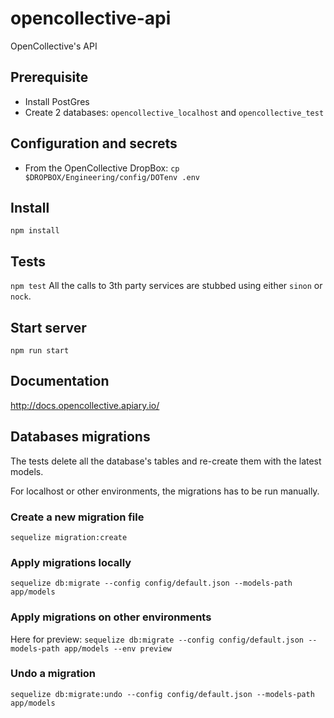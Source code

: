 # opencollective-api
OpenCollective's API

## Prerequisite
- Install PostGres
- Create 2 databases: `opencollective_localhost` and `opencollective_test`

## Configuration and secrets
- From the OpenCollective DropBox: `cp $DROPBOX/Engineering/config/DOTenv .env`

## Install
`npm install`

## Tests
`npm test`
All the calls to 3th party services are stubbed using either `sinon` or `nock`.

## Start server
`npm run start`

## Documentation
http://docs.opencollective.apiary.io/

## Databases migrations
The tests delete all the database's tables and re-create them with the latest models.

For localhost or other environments, the migrations has to be run manually.

### Create a new migration file
`sequelize migration:create`

### Apply migrations locally
`sequelize db:migrate --config config/default.json --models-path app/models`

### Apply migrations on other environments
Here for preview:
`sequelize db:migrate --config config/default.json --models-path app/models --env preview`

### Undo a migration
`sequelize db:migrate:undo --config config/default.json --models-path app/models`

